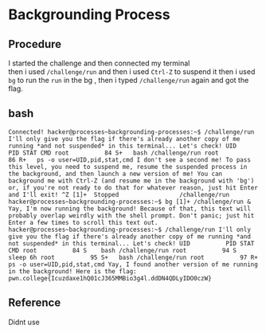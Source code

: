 # Backgrounding Process

## Procedure
I started the challenge and then connected my terminal<br>
then i used `/challenge/run` and then i used `Ctrl-Z` to suspend it 
then i used `bg` to run the `run` in the bg , then i typed `/challenge/run`
again and got the flag.

## bash
`Connected!
hacker@processes~backgrounding-processes:~$ /challenge/run
I'll only give you the flag if there's already another copy of me running *and
not suspended* in this terminal... Let's check!
UID          PID STAT CMD
root          84 S+   bash /challenge/run
root          86 R+   ps -o user=UID,pid,stat,cmd
I don't see a second me!
To pass this level, you need to suspend me, resume the suspended process in the
background, and then launch a new version of me! You can background me with
Ctrl-Z (and resume me in the background with 'bg') or, if you're not ready to
do that for whatever reason, just hit Enter and I'll exit!
^Z
[1]+  Stopped                 /challenge/run
hacker@processes~backgrounding-processes:~$ bg
[1]+ /challenge/run &
Yay, I'm now running the background! Because of that, this text will probably
overlap weirdly with the shell prompt. Don't panic; just hit Enter a few times
to scroll this text out.
hacker@processes~backgrounding-processes:~$ /challenge/run
I'll only give you the flag if there's already another copy of me running *and
not suspended* in this terminal... Let's check!
UID          PID STAT CMD
root          84 S    bash /challenge/run
root          94 S    sleep 6h
root          95 S+   bash /challenge/run
root          97 R+   ps -o user=UID,pid,stat,cmd
Yay, I found another version of me running in the background! Here is the flag:
pwn.college{Icuzdaxe1hQ01cJ365MMBio3g4l.ddDN4QDLyIDO0czW}`

## Reference
Didnt use
